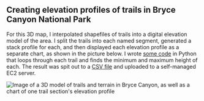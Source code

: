 ## Creating elevation profiles of trails in Bryce Canyon National Park

For this 3D map, I interpolated shapefiles of trails into a digital elevation model of the area. I split the trails into each named segment, generated a stack profile for each, and then displayed each elevation profile as a separate chart, as shown in the picture below. I wrote [some code](https://github.com/jbelian/bryce/blob/main/find_min_max.ipynb) in Python that loops through each trail and finds the minimum and maximum height of each. The result was spit out to a [CSV file](https://github.com/jbelian/bryce/blob/main/trails_min_max_elev.csv) and uploaded to a self-managed EC2 server.

![Image of a 3D model of trails and terrain in Bryce Canyon, as well as a chart of one trail section's elevation profile](https://user-images.githubusercontent.com/33590262/203166897-d851ec23-004f-490d-8da5-5c7ac47b8673.png)
